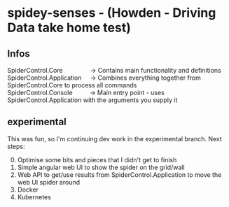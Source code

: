 ﻿# spidey-senses - (Howden - Driving Data take home test)
## Infos
SpiderControl.Core&nbsp;&nbsp;&nbsp;&nbsp;&nbsp;&nbsp;&nbsp;&nbsp;&nbsp;&nbsp;&nbsp;&nbsp;&nbsp;&nbsp;&nbsp;&nbsp;-> Contains main functionality and definitions  
SpiderControl.Application&nbsp;&nbsp;&nbsp;&nbsp;&nbsp;-> Combines everything together from SpiderControl.Core to process all commands  
SpiderControl.Console&nbsp;&nbsp;&nbsp;&nbsp;&nbsp;&nbsp;&nbsp;&nbsp;&nbsp;&nbsp;-> Main entry point - uses SpiderControl.Application with the arguments you supply it  

## experimental
This was fun, so I'm continuing dev work in the experimental branch. Next steps:

0. Optimise some bits and pieces that I didn't get to finish
1. Simple angular web UI to show the spider on the grid/wall
2. Web API to get/use results from SpiderControl.Application to move the web UI spider around
3. Docker
4. Kubernetes
